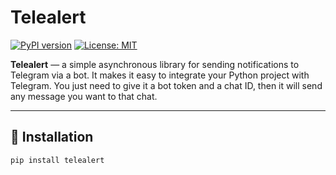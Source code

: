 # Telealert

[![PyPI version](https://img.shields.io/pypi/v/telealert.svg)](https://pypi.org/project/telealert/)
[![License: MIT](https://img.shields.io/badge/License-MIT-green.svg)](LICENSE)

**Telealert** — a simple asynchronous library for sending notifications to Telegram via a bot.
It makes it easy to integrate your Python project with Telegram. You just need to give it a bot token and a chat ID, then it will send any message you want to that chat.


---

## 🚀 Installation

```bash
pip install telealert
